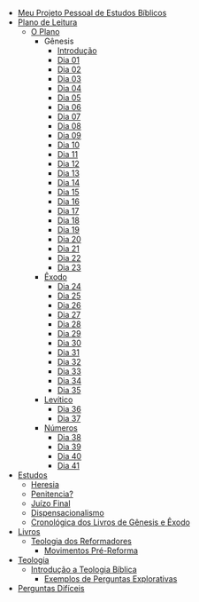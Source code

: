 * [Meu Projeto Pessoal de Estudos Bíblicos](README.md)
* [Plano de Leitura](plano6meses/a_motivacao.md)
  * [O Plano](plano6meses/o_plano.md)
    * Gênesis
      * [Introdução](plano6meses/1-Genesis/genesis.md)
      * [Dia 01](plano6meses/1-Genesis/dia01.md)
      * [Dia 02](plano6meses/1-Genesis/dia02.md)
      * [Dia 03](plano6meses/1-Genesis/dia03.md)
      * [Dia 04](plano6meses/1-Genesis/dia04.md)
      * [Dia 05](plano6meses/1-Genesis/dia05.md)
      * [Dia 06](plano6meses/1-Genesis/dia06.md)
      * [Dia 07](plano6meses/1-Genesis/dia07.md)
      * [Dia 08](plano6meses/1-Genesis/dia08.md)
      * [Dia 09](plano6meses/1-Genesis/dia09.md)
      * [Dia 10](plano6meses/1-Genesis/dia10.md)
      * [Dia 11](plano6meses/1-Genesis/dia11.md)
      * [Dia 12](plano6meses/1-Genesis/dia12.md)
      * [Dia 13](plano6meses/1-Genesis/dia13.md)
      * [Dia 14](plano6meses/1-Genesis/dia14.md)
      * [Dia 15](plano6meses/1-Genesis/dia15.md)
      * [Dia 16](plano6meses/1-Genesis/dia16.md)
      * [Dia 17](plano6meses/1-Genesis/dia17.md)
      * [Dia 18](plano6meses/1-Genesis/dia18.md)
      * [Dia 19](plano6meses/1-Genesis/dia19.md)
      * [Dia 20](plano6meses/1-Genesis/dia20.md)
      * [Dia 21](plano6meses/1-Genesis/dia21.md)
      * [Dia 22](plano6meses/1-Genesis/dia22.md)
      * [Dia 23](plano6meses/1-Genesis/dia23.md)
    * [Êxodo](plano6meses/2-Exodo/exodo.md)
      * [Dia 24](plano6meses/2-Exodo/dia24.md)
      * [Dia 25](plano6meses/2-Exodo/dia25.md)
      * [Dia 26](plano6meses/2-Exodo/dia26.md)
      * [Dia 27](plano6meses/2-Exodo/dia27.md)
      * [Dia 28](plano6meses/2-Exodo/dia28.md)
      * [Dia 29](plano6meses/2-Exodo/dia29.md)
      * [Dia 30](plano6meses/2-Exodo/dia30.md)
      * [Dia 31](plano6meses/2-Exodo/dia31.md)
      * [Dia 32](plano6meses/2-Exodo/dia32.md)
      * [Dia 33](plano6meses/2-Exodo/dia33.md)
      * [Dia 34](plano6meses/2-Exodo/dia34.md)
      * [Dia 35](plano6meses/2-Exodo/dia35.md)
    * [Levítico]()
      * [Dia 36](plano6meses/3-Levitico/dia36.md)
      * [Dia 37](plano6meses/3-Levitico/dia37.md)
    * [Números]()
        * [Dia 38](plano6meses/4-Numeros/dia38.md)
        * [Dia 39](plano6meses/4-Numeros/dia39.md)
        * [Dia 40](plano6meses/4-Numeros/dia40.md)
        * [Dia 41](plano6meses/4-Numeros/dia41.md)
* [Estudos]()
  * [Heresia](estudos/heresia.md)
  * [Penitencia?](estudos/penitencia.md)
  * [Juízo Final](estudos/apocalipse20.md)
  * [Dispensacionalismo](estudos/as-dispensa%C3%A7%C3%B5es.md)
  * [Cronológica dos Livros de Gênesis e Êxodo](estudos/cronologia-genesis-exodo.md)
* [Livros]()
  * [Teologia dos Reformadores](Livros/Teologia_dos_reformadores/Teologia%20dos%20Reformadores.md)
    * [Movimentos Pré-Reforma](Livros/Teologia_dos_reformadores/Principais_temas/Movimentos%20Pr%C3%A9-Reforma.md)
* [Teologia]()
  * [Introdução a Teologia Bíblica](teologia/Introdu%C3%A7%C3%A3o%20da%20Teologia%20B%C3%ADblica.md)
    * [Exemplos de Perguntas Explorativas](teologia/Introdu%C3%A7%C3%A3o%20da%20Teologia%20B%C3%ADblica/Exemplos%20de%20Perguntas%20Explorativas.md)
* [Perguntas Difíceis](artigos/perguntas_dificeis.md)